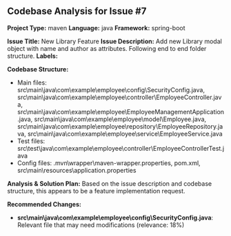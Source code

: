 
## Codebase Analysis for Issue #7

**Project Type:** maven
**Language:** java
**Framework:** spring-boot

**Issue Title:** New Library Feature
**Issue Description:** Add new Library modal object with name and author as attributes.
Following end to end folder structure.
**Labels:** 

**Codebase Structure:**
- Main files: src\main\java\com\example\employee\config\SecurityConfig.java, src\main\java\com\example\employee\controller\EmployeeController.java, src\main\java\com\example\employee\EmployeeManagementApplication.java, src\main\java\com\example\employee\model\Employee.java, src\main\java\com\example\employee\repository\EmployeeRepository.java, src\main\java\com\example\employee\service\EmployeeService.java
- Test files: src\test\java\com\example\employee\controller\EmployeeControllerTest.java
- Config files: .mvn\wrapper\maven-wrapper.properties, pom.xml, src\main\resources\application.properties

**Analysis & Solution Plan:**
Based on the issue description and codebase structure, this appears to be a feature implementation request.

**Recommended Changes:**
- **src\main\java\com\example\employee\config\SecurityConfig.java**: Relevant file that may need modifications (relevance: 18%)
    